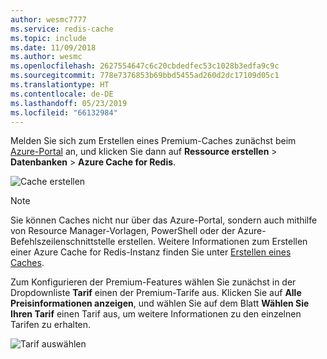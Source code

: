 ```yaml
---
author: wesmc7777
ms.service: redis-cache
ms.topic: include
ms.date: 11/09/2018
ms.author: wesmc
ms.openlocfilehash: 2627554647c6c20cbdedfec53c1028b3edfa9c9c
ms.sourcegitcommit: 778e7376853b69bbd5455ad260d2dc17109d05c1
ms.translationtype: HT
ms.contentlocale: de-DE
ms.lasthandoff: 05/23/2019
ms.locfileid: "66132984"
---
```

Melden Sie sich zum Erstellen eines Premium-Caches zunächst beim [Azure-Portal](https://portal.azure.com) an, und klicken Sie dann auf **Ressource erstellen** > **Datenbanken** > **Azure Cache for Redis**.

![Cache erstellen](media/redis-cache-premium-create/redis-cache-new-cache-menu.png)

> [!NOTE]
> Sie können Caches nicht nur über das Azure-Portal, sondern auch mithilfe von Resource Manager-Vorlagen, PowerShell oder der Azure-Befehlszeilenschnittstelle erstellen. Weitere Informationen zum Erstellen einer Azure Cache for Redis-Instanz finden Sie unter [Erstellen eines Caches](../articles/azure-cache-for-redis/cache-dotnet-how-to-use-azure-redis-cache.md#create-a-cache).
> 
> 

Zum Konfigurieren der Premium-Features wählen Sie zunächst in der Dropdownliste **Tarif** einen der Premium-Tarife aus. Klicken Sie auf **Alle Preisinformationen anzeigen**, und wählen Sie auf dem Blatt **Wählen Sie Ihren Tarif** einen Tarif aus, um weitere Informationen zu den einzelnen Tarifen zu erhalten.

![Tarif auswählen](media/redis-cache-premium-create/redis-cache-premium-pricing-tier.png)

